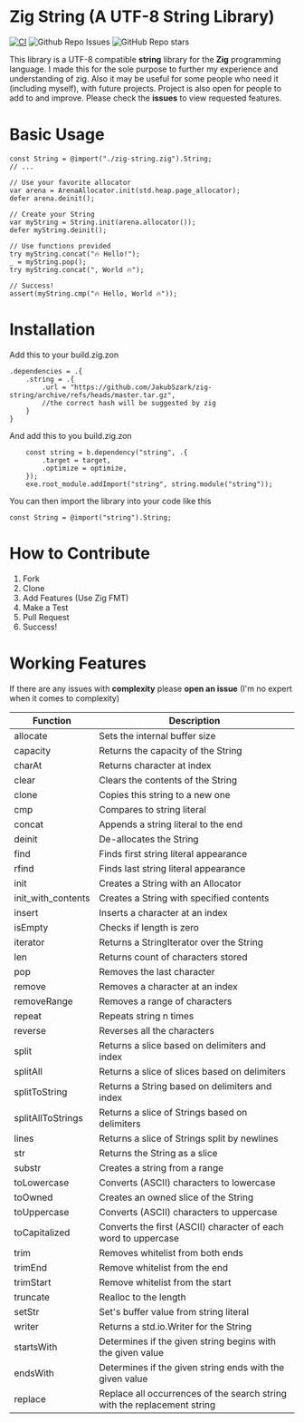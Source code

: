 # Zig String (A UTF-8 String Library)

[![CI](https://github.com/JakubSzark/zig-string/actions/workflows/main.yml/badge.svg)](https://github.com/JakubSzark/zig-string/actions/workflows/main.yml) ![Github Repo Issues](https://img.shields.io/github/issues/JakubSzark/zig-string?style=flat) ![GitHub Repo stars](https://img.shields.io/github/stars/JakubSzark/zig-string?style=social)

This library is a UTF-8 compatible **string** library for the **Zig** programming language.
I made this for the sole purpose to further my experience and understanding of zig.
Also it may be useful for some people who need it (including myself), with future projects. Project is also open for people to add to and improve. Please check the **issues** to view requested features.

# Basic Usage

```zig
const String = @import("./zig-string.zig").String;
// ...

// Use your favorite allocator
var arena = ArenaAllocator.init(std.heap.page_allocator);
defer arena.deinit();

// Create your String
var myString = String.init(arena.allocator());
defer myString.deinit();

// Use functions provided
try myString.concat("🔥 Hello!");
_ = myString.pop();
try myString.concat(", World 🔥");

// Success!
assert(myString.cmp("🔥 Hello, World 🔥"));

```

# Installation

Add this to your build.zig.zon

```zig
.dependencies = .{
    .string = .{
        .url = "https://github.com/JakubSzark/zig-string/archive/refs/heads/master.tar.gz",
        //the correct hash will be suggested by zig
    }
}

```

And add this to you build.zig.zon

```zig
    const string = b.dependency("string", .{
        .target = target,
        .optimize = optimize,
    });
    exe.root_module.addImport("string", string.module("string"));

```

You can then import the library into your code like this

```zig
const String = @import("string").String;
```

# How to Contribute

1. Fork
2. Clone
3. Add Features (Use Zig FMT)
4. Make a Test
5. Pull Request
6. Success!

# Working Features

If there are any issues with <b>complexity</b> please <b>open an issue</b>
(I'm no expert when it comes to complexity)

| Function           | Description                                                              |
| ------------------ | ------------------------------------------------------------------------ |
| allocate           | Sets the internal buffer size                                            |
| capacity           | Returns the capacity of the String                                       |
| charAt             | Returns character at index                                               |
| clear              | Clears the contents of the String                                        |
| clone              | Copies this string to a new one                                          |
| cmp                | Compares to string literal                                               |
| concat             | Appends a string literal to the end                                      |
| deinit             | De-allocates the String                                                  |
| find               | Finds first string literal appearance                                    |
| rfind              | Finds last string literal appearance                                     |
| init               | Creates a String with an Allocator                                       |
| init_with_contents | Creates a String with specified contents                                 |
| insert             | Inserts a character at an index                                          |
| isEmpty            | Checks if length is zero                                                 |
| iterator           | Returns a StringIterator over the String                                 |
| len                | Returns count of characters stored                                       |
| pop                | Removes the last character                                               |
| remove             | Removes a character at an index                                          |
| removeRange        | Removes a range of characters                                            |
| repeat             | Repeats string n times                                                   |
| reverse            | Reverses all the characters                                              |
| split              | Returns a slice based on delimiters and index                            |
| splitAll           | Returns a slice of slices based on delimiters                            |
| splitToString      | Returns a String based on delimiters and index                           |
| splitAllToStrings  | Returns a slice of Strings based on delimiters                           |
| lines              | Returns a slice of Strings split by newlines                             |
| str                | Returns the String as a slice                                            |
| substr             | Creates a string from a range                                            |
| toLowercase        | Converts (ASCII) characters to lowercase                                 |
| toOwned            | Creates an owned slice of the String                                     |
| toUppercase        | Converts (ASCII) characters to uppercase                                 |
| toCapitalized      | Converts the first (ASCII) character of each word to uppercase           |
| trim               | Removes whitelist from both ends                                         |
| trimEnd            | Remove whitelist from the end                                            |
| trimStart          | Remove whitelist from the start                                          |
| truncate           | Realloc to the length                                                    |
| setStr             | Set's buffer value from string literal                                   |
| writer             | Returns a std.io.Writer for the String                                   |
| startsWith         | Determines if the given string begins with the given value               |
| endsWith           | Determines if the given string ends with the given value                 |
| replace            | Replace all occurrences of the search string with the replacement string |
